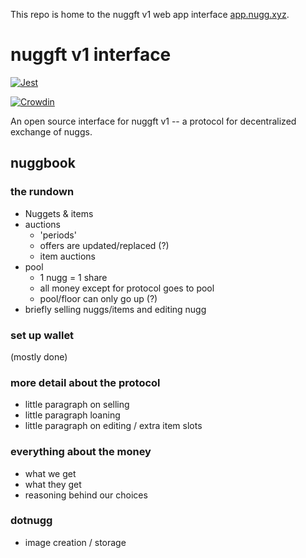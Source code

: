This repo is home to the nuggft v1 web app interface [app.nugg.xyz](https://app.nugg.xyz).

# nuggft v1 interface

[![Jest](https://github.com/nuggxyz/nuggft-interface/actions/workflows/jest.yaml/badge.svg)](https://github.com/nuggxyz/nuggft-interface/actions/workflows/jest.yaml)

[![Crowdin](https://badges.crowdin.net/nuggft-interface/localized.svg)](https://crowdin.com/project/nuggft-interface)

An open source interface for nuggft v1 -- a protocol for decentralized exchange of nuggs.

## nuggbook
### the rundown
- Nuggets & items
- auctions
  - 'periods'
  - offers are updated/replaced (?)
  - item auctions
- pool
  - 1 nugg = 1 share
  - all money except for protocol goes to pool
  - pool/floor can only go up (?)
- briefly selling nuggs/items and editing nugg

### set up wallet 
(mostly done)

### more detail about the protocol
- little paragraph on selling
- little paragraph loaning
- little paragraph on editing / extra item slots

### everything about the money
- what we get
- what they get
- reasoning behind our choices

### dotnugg 
- image creation / storage

